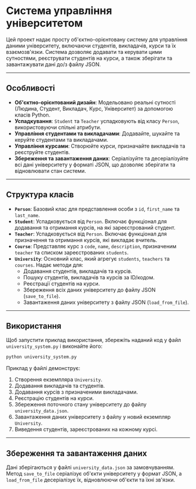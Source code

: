 # Система управління університетом

Цей проект надає просту об'єктно-орієнтовану систему для управління даними університету, включаючи студентів, викладачів, курси та їх взаємозв'язки. Система дозволяє додавати та керувати цими сутностями, реєструвати студентів на курси, а також зберігати та завантажувати дані до/з файлу JSON.

-----
## Особливості

  * **Об'єктно-орієнтований дизайн**: Модельовано реальні сутності (Людина, Студент, Викладач, Курс, Університет) за допомогою класів Python.
  * **Успадкування**: `Student` та `Teacher` успадковують від класу `Person`, використовуючи спільні атрибути.
  * **Управління студентами та викладачами**: Додавайте, шукайте та керуйте студентами та викладачами.
  * **Управління курсами**: Створюйте курси, призначайте викладачів та реєструйте студентів.
  * **Збереження та завантаження даних**: Серіалізуйте та десеріалізуйте всі дані університету у форматі JSON, що дозволяє зберігати та відновлювати стан системи.

-----

## Структура класів

  * **`Person`**: Базовий клас для представлення особи з `id`, `first_name` та `last_name`.
  * **`Student`**: Успадковується від `Person`. Включає функціонал для додавання та отримання курсів, на які зареєстрований студент.
  * **`Teacher`**: Успадковується від `Person`. Включає функціонал для призначення та отримання курсів, які викладає вчитель.
  * **`Course`**: Представляє курс з `code`, `name`, `description`, призначеним `teacher` та списком зареєстрованих `students`.
  * **`University`**: Основний клас, який агрегує `students`, `teachers` та `courses`. Надає методи для:
      * Додавання студентів, викладачів та курсів.
      * Пошуку студентів, викладачів та курсів за ID/кодом.
      * Реєстрації студентів на курси.
      * Збереження всіх даних університету до файлу JSON (`save_to_file`).
      * Завантаження даних університету з файлу JSON (`load_from_file`).

-----

## Використання

Щоб запустити приклад використання, збережіть наданий код у файл `university_system.py` і виконайте його:

```bash
python university_system.py
```

Приклад у файлі демонструє:

1.  Створення екземпляра `University`.
2.  Додавання викладачів та студентів.
3.  Додавання курсів з призначеними викладачами.
4.  Реєстрацію студентів на курси.
5.  Збереження поточного стану університету до файлу `university_data.json`.
6.  Завантаження даних університету з файлу у новий екземпляр `University`.
7.  Виведення студентів, зареєстрованих на кожному курсі.

-----

## Збереження та завантаження даних

Дані зберігаються у файлі `university_data.json` за замовчуванням. Метод `save_to_file` серіалізує об'єкти університету у формат JSON, а `load_from_file` десеріалізує їх, відновлюючи об'єкти та їхні зв'язки.
